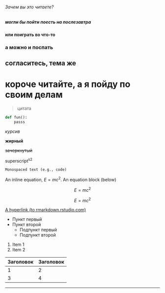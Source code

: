 ###### Зачем вы это читаете? ######
##### могли бы пойти поесть на послезавтра #####
#### или поиграть во что-то ####
### а можно и поспать ###
## согласитесь, тема же ##
# короче читайте, а я пойду по своим делам #
> цитата

``` python
def fun():
    passs
```

*курсив*

**жирный**

~~зачеркнутый~~

superscript<sup>s2</sup>

``Monospaced text (e.g., code)``

An inline equation, $E=mc^2$. An equation block (below) 

$$ E=mc^2 $$

$$ E=mc^2 $$

[A hyperlink (to rmarkdown.rstudio.com)](http://rmarkdown.rstudio.com/)

- Пункт первый
- Пункт второй
    - Подпункт первый
    - Подпункт второй
      
1. Item 1
2. Item 2




| Заголовок  | Заголовок  |
| ----------- | ----------- |
|  1    |  2   |
|  3    |  4   |

---
